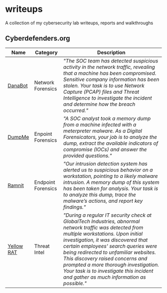 # writeups

A collection of my cybersecurity lab writeups, reports and walkthroughs

## Cyberdefenders.org

|Name|Category|Description|
|-|-|-|
|[DanaBot](./cyberdefenders/danabot/REPORT.md)|Network Forensics|_"The SOC team has detected suspicious activity in the network traffic, revealing that a machine has been compromised. Sensitive company information has been stolen. Your task is to use Network Capture (PCAP) files and Threat Intelligence to investigate the incident and determine how the breach occurred."_|
|[DumpMe](./cyberdefenders/dumpme/REPORT.md)|Enpoint Forensics|_"A SOC analyst took a memory dump from a machine infected with a meterpreter malware. As a Digital Forensicators, your job is to analyze the dump, extract the available indicators of compromise (IOCs) and answer the provided questions."_|
|[Ramnit](./cyberdefenders/ramnit/REPORT.md)|Endpoint Forensics|_"Our intrusion detection system has alerted us to suspicious behavior on a workstation, pointing to a likely malware intrusion. A memory dump of this system has been taken for analysis. Your task is to analyze this dump, trace the malware’s actions, and report key findings."_|
|[Yellow RAT](/cyberdefenders/yellow-rat/REPORT.md)|Threat Intel|_"During a regular IT security check at GlobalTech Industries, abnormal network traffic was detected from multiple workstations. Upon initial investigation, it was discovered that certain employees' search queries were being redirected to unfamiliar websites. This discovery raised concerns and prompted a more thorough investigation. Your task is to investigate this incident and gather as much information as possible."_|